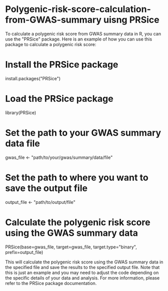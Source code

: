 # Polygenic-risk-score-calculation-from-GWAS-summary uisng PRSice
To calculate a polygenic risk score from GWAS summary data in R, you can use the "PRSice" package. Here is an example of how you can use this package to calculate a polygenic risk score:

# Install the PRSice package
install.packages("PRSice")

# Load the PRSice package
library(PRSice)

# Set the path to your GWAS summary data file
gwas_file <- "path/to/your/gwas/summary/data/file"

# Set the path to where you want to save the output file
output_file <- "path/to/output/file"

# Calculate the polygenic risk score using the GWAS summary data
PRSice(base=gwas_file, target=gwas_file, target.type="binary", prefix=output_file)


This will calculate the polygenic risk score using the GWAS summary data in the specified file and save the results to the specified output file. Note that this is just an example and you may need to adjust the code depending on the specific details of your data and analysis. For more information, please refer to the PRSice package documentation.
